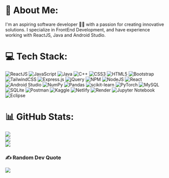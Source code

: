 # 💫 About Me:
I'm an aspiring software developer 👨‍💻 with a passion for creating innovative solutions. I specialize in FrontEnd Development, and have experience working with ReactJS, Java and Android Studio.



[//]: # (## 🌐 Socials:)

[//]: # ([![LinkedIn]&#40;https://img.shields.io/badge/LinkedIn-%230077B5.svg?logo=linkedin&logoColor=white&#41;]&#40;https://www.linkedin.com/in/r-preethi-09254724b/&#41; )

[//]: # ([![HackerRank]&#40;https://img.shields.io/badge/-Hackerrank-2EC866?logo=HackerRank&logoColor=white&#41;]&#40;https://www.hackerrank.com/profile/pr4438&#41;)

[//]: # ([![GitHub]&#40;https://img.shields.io/badge/GitHub-100000?logo=github&logoColor=white&#41;]&#40;https://github.com/Pree46&#41;)

[//]: # ([![Replit]&#40;https://img.shields.io/badge/replit-667881?logo=replit&logoColor=white&#41;]&#40;https://replit.com/@Pree46&#41;)



# 💻 Tech Stack:
![ReactJS](https://img.shields.io/badge/-ReactJs-61DAFB?logo=react&logoColor=white&style=for-the-badge) ![JavaScript](https://img.shields.io/badge/javascript-%23323330.svg?style=for-the-badge&logo=javascript&logoColor=%23F7DF1E) ![Java](https://img.shields.io/badge/java-%23ED8B00.svg?style=for-the-badge&logo=java&logoColor=white) ![C++](https://img.shields.io/badge/c++-%2300599C.svg?style=for-the-badge&logo=c%2B%2B&logoColor=white) ![CSS3](https://img.shields.io/badge/css3-%231572B6.svg?style=for-the-badge&logo=css3&logoColor=white) ![HTML5](https://img.shields.io/badge/html5-%23E34F26.svg?style=for-the-badge&logo=html5&logoColor=white) ![Bootstrap](https://img.shields.io/badge/bootstrap-%23563D7C.svg?style=for-the-badge&logo=bootstrap&logoColor=white) ![TailwindCSS](https://img.shields.io/badge/tailwindcss-%2338B2AC.svg?style=for-the-badge&logo=tailwind-css&logoColor=white) ![Express.js](https://img.shields.io/badge/express.js-%23404d59.svg?style=for-the-badge&logo=express&logoColor=%2361DAFB) ![jQuery](https://img.shields.io/badge/jquery-%230769AD.svg?style=for-the-badge&logo=jquery&logoColor=white) ![NPM](https://img.shields.io/badge/NPM-%23000000.svg?style=for-the-badge&logo=npm&logoColor=white) ![NodeJS](https://img.shields.io/badge/node.js-6DA55F?style=for-the-badge&logo=node.js&logoColor=white) ![React](https://img.shields.io/badge/react-%2320232a.svg?style=for-the-badge&logo=react&logoColor=%2361DAFB) ![Android Studio](https://img.shields.io/badge/Android%20Studio-3DDC84.svg?style=for-the-badge&logo=android-studio&logoColor=white) ![NumPy](https://img.shields.io/badge/numpy-%23013243.svg?style=for-the-badge&logo=numpy&logoColor=white) ![Pandas](https://img.shields.io/badge/pandas-%23150458.svg?style=for-the-badge&logo=pandas&logoColor=white) ![scikit-learn](https://img.shields.io/badge/scikit--learn-%23F7931E.svg?style=for-the-badge&logo=scikit-learn&logoColor=white) ![PyTorch](https://img.shields.io/badge/PyTorch-%23EE4C2C.svg?style=for-the-badge&logo=PyTorch&logoColor=white) ![MySQL](https://img.shields.io/badge/mysql-%2300f.svg?style=for-the-badge&logo=mysql&logoColor=white) ![SQLite](https://img.shields.io/badge/sqlite-%2307405e.svg?style=for-the-badge&logo=sqlite&logoColor=white) ![Postman](https://img.shields.io/badge/Postman-FF6C37?style=for-the-badge&logo=postman&logoColor=white) ![Kaggle](https://img.shields.io/badge/Kaggle-035a7d?style=for-the-badge&logo=kaggle&logoColor=white) ![Netlify](https://img.shields.io/badge/netlify-%23000000.svg?style=for-the-badge&logo=netlify&logoColor=#00C7B7) ![Render](https://img.shields.io/badge/Render-%46E3B7.svg?style=for-the-badge&logo=render&logoColor=white) ![Jupyter Notebook](https://img.shields.io/badge/jupyter-%23FA0F00.svg?style=for-the-badge&logo=jupyter&logoColor=white) ![Eclipse](https://img.shields.io/badge/Eclipse-FE7A16.svg?style=for-the-badge&logo=Eclipse&logoColor=white) 
# 📊 GitHub Stats:
![](https://github-readme-sand.vercel.app/api?username=Pree46&theme=darcula&hide_border=false&include_all_commits=true&count_private=true)<br/>
![](https://github-readme-streak-stats.herokuapp.com/?user=Pree46&theme=darcula&hide_border=false)<br/>
![](https://github-readme-sand.vercel.app/api/top-langs/?username=Pree46&theme=darcula&hide_border=false&include_all_commits=true&count_private=true&layout=compact&hide=CSS,HTML,Blade)

### ✍️ Random Dev Quote
![](https://quotes-github-readme.vercel.app/api?type=horizontal&theme=radical)



